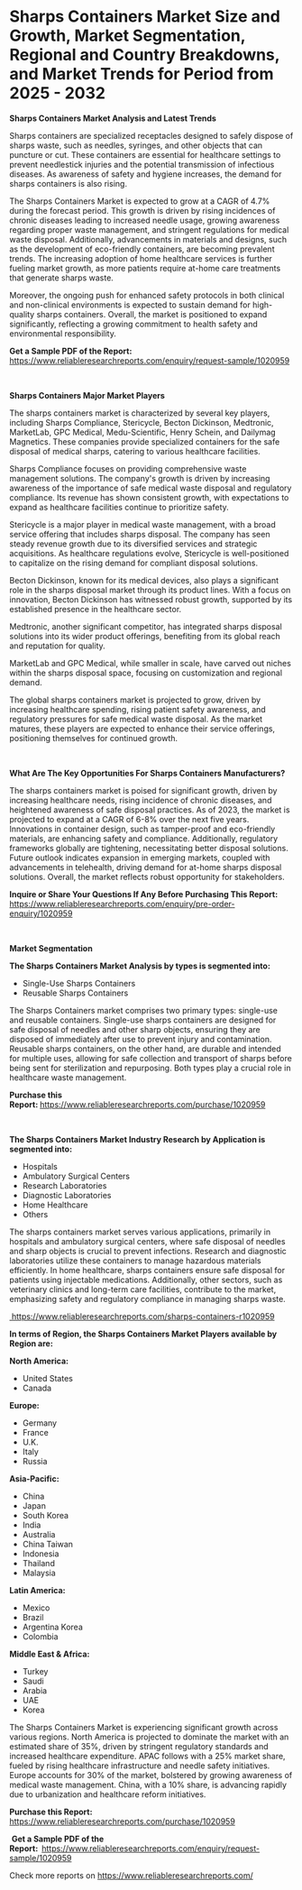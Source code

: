 <p><h1>Sharps Containers Market Size and Growth, Market Segmentation, Regional and Country Breakdowns, and Market Trends for Period from 2025 -  2032</h1></p><p><strong>Sharps Containers Market Analysis and Latest Trends</strong></p>
<p><p>Sharps containers are specialized receptacles designed to safely dispose of sharps waste, such as needles, syringes, and other objects that can puncture or cut. These containers are essential for healthcare settings to prevent needlestick injuries and the potential transmission of infectious diseases. As awareness of safety and hygiene increases, the demand for sharps containers is also rising.</p><p>The Sharps Containers Market is expected to grow at a CAGR of 4.7% during the forecast period. This growth is driven by rising incidences of chronic diseases leading to increased needle usage, growing awareness regarding proper waste management, and stringent regulations for medical waste disposal. Additionally, advancements in materials and designs, such as the development of eco-friendly containers, are becoming prevalent trends. The increasing adoption of home healthcare services is further fueling market growth, as more patients require at-home care treatments that generate sharps waste. </p><p>Moreover, the ongoing push for enhanced safety protocols in both clinical and non-clinical environments is expected to sustain demand for high-quality sharps containers. Overall, the market is positioned to expand significantly, reflecting a growing commitment to health safety and environmental responsibility.</p></p>
<p><strong>Get a Sample PDF of the Report:&nbsp;</strong> <a href="https://www.reliableresearchreports.com/enquiry/request-sample/1020959?utm_campaign=2098&utm_medium=2&utm_source=Github&utm_content=ia&utm_term=06032025&utm_id=sharps-containers">https://www.reliableresearchreports.com/enquiry/request-sample/1020959</a></p>
<p>&nbsp;</p>
<p><strong>Sharps Containers Major Market Players</strong></p>
<p><p>The sharps containers market is characterized by several key players, including Sharps Compliance, Stericycle, Becton Dickinson, Medtronic, MarketLab, GPC Medical, Medu-Scientific, Henry Schein, and Dailymag Magnetics. These companies provide specialized containers for the safe disposal of medical sharps, catering to various healthcare facilities.</p><p>Sharps Compliance focuses on providing comprehensive waste management solutions. The company's growth is driven by increasing awareness of the importance of safe medical waste disposal and regulatory compliance. Its revenue has shown consistent growth, with expectations to expand as healthcare facilities continue to prioritize safety.</p><p>Stericycle is a major player in medical waste management, with a broad service offering that includes sharps disposal. The company has seen steady revenue growth due to its diversified services and strategic acquisitions. As healthcare regulations evolve, Stericycle is well-positioned to capitalize on the rising demand for compliant disposal solutions.</p><p>Becton Dickinson, known for its medical devices, also plays a significant role in the sharps disposal market through its product lines. With a focus on innovation, Becton Dickinson has witnessed robust growth, supported by its established presence in the healthcare sector.</p><p>Medtronic, another significant competitor, has integrated sharps disposal solutions into its wider product offerings, benefiting from its global reach and reputation for quality.</p><p>MarketLab and GPC Medical, while smaller in scale, have carved out niches within the sharps disposal space, focusing on customization and regional demand.</p><p>The global sharps containers market is projected to grow, driven by increasing healthcare spending, rising patient safety awareness, and regulatory pressures for safe medical waste disposal. As the market matures, these players are expected to enhance their service offerings, positioning themselves for continued growth.</p></p>
<p>&nbsp;</p>
<p><strong>What Are The Key Opportunities For Sharps Containers Manufacturers?</strong></p>
<p><p>The sharps containers market is poised for significant growth, driven by increasing healthcare needs, rising incidence of chronic diseases, and heightened awareness of safe disposal practices. As of 2023, the market is projected to expand at a CAGR of 6-8% over the next five years. Innovations in container design, such as tamper-proof and eco-friendly materials, are enhancing safety and compliance. Additionally, regulatory frameworks globally are tightening, necessitating better disposal solutions. Future outlook indicates expansion in emerging markets, coupled with advancements in telehealth, driving demand for at-home sharps disposal solutions. Overall, the market reflects robust opportunity for stakeholders.</p></p>
<p><strong>Inquire or Share Your Questions If Any Before Purchasing This Report:</strong> <a href="https://www.reliableresearchreports.com/enquiry/pre-order-enquiry/1020959?utm_campaign=2098&utm_medium=2&utm_source=Github&utm_content=ia&utm_term=06032025&utm_id=sharps-containers">https://www.reliableresearchreports.com/enquiry/pre-order-enquiry/1020959</a></p>
<p>&nbsp;</p>
<p><strong>Market Segmentation</strong></p>
<p><strong>The Sharps Containers Market Analysis by types is segmented into:</strong></p>
<p><ul><li>Single-Use Sharps Containers</li><li>Reusable Sharps Containers</li></ul></p>
<p><p>The Sharps Containers market comprises two primary types: single-use and reusable containers. Single-use sharps containers are designed for safe disposal of needles and other sharp objects, ensuring they are disposed of immediately after use to prevent injury and contamination. Reusable sharps containers, on the other hand, are durable and intended for multiple uses, allowing for safe collection and transport of sharps before being sent for sterilization and repurposing. Both types play a crucial role in healthcare waste management.</p></p>
<p><strong>Purchase this Report:&nbsp;</strong><a href="https://www.reliableresearchreports.com/purchase/1020959?utm_campaign=2098&utm_medium=2&utm_source=Github&utm_content=ia&utm_term=06032025&utm_id=sharps-containers">https://www.reliableresearchreports.com/purchase/1020959</a></p>
<p>&nbsp;</p>
<p><strong>The Sharps Containers Market Industry Research by Application is segmented into:</strong></p>
<p><ul><li>Hospitals</li><li>Ambulatory Surgical Centers</li><li>Research Laboratories</li><li>Diagnostic Laboratories</li><li>Home Healthcare</li><li>Others</li></ul></p>
<p><p>The sharps containers market serves various applications, primarily in hospitals and ambulatory surgical centers, where safe disposal of needles and sharp objects is crucial to prevent infections. Research and diagnostic laboratories utilize these containers to manage hazardous materials efficiently. In home healthcare, sharps containers ensure safe disposal for patients using injectable medications. Additionally, other sectors, such as veterinary clinics and long-term care facilities, contribute to the market, emphasizing safety and regulatory compliance in managing sharps waste.</p></p>
<p><a href="https://www.reliableresearchreports.com/sharps-containers-r1020959?utm_campaign=2098&utm_medium=2&utm_source=Github&utm_content=ia&utm_term=06032025&utm_id=sharps-containers">&nbsp;https://www.reliableresearchreports.com/sharps-containers-r1020959</a></p>
<p><strong>In terms of Region, the Sharps Containers Market Players available by Region are:</strong></p>
<p>
    <p> <strong> North America: </strong>
        <ul>
            <li>United States</li>
            <li>Canada</li>
        </ul>
        </p> 
    <p> <strong> Europe: </strong>
        <ul>
            <li>Germany</li>
            <li>France</li>
            <li>U.K.</li>
            <li>Italy</li>
            <li>Russia</li>
        </ul>
        </p> 
    <p> <strong> Asia-Pacific: </strong>
        <ul>
            <li>China</li>
            <li>Japan</li>
            <li>South Korea</li>
            <li>India</li>
            <li>Australia</li>
            <li>China Taiwan</li>
            <li>Indonesia</li>
            <li>Thailand</li>
            <li>Malaysia</li>
        </ul>
        </p> 
    <p> <strong> Latin America: </strong>
        <ul>
            <li>Mexico</li>
            <li>Brazil</li>
            <li>Argentina Korea</li>
            <li>Colombia</li>
        </ul>
        </p> 
    <p> <strong> Middle East & Africa: </strong>
        <ul>
            <li>Turkey</li>
            <li>Saudi</li>
            <li>Arabia</li>
            <li>UAE</li>
            <li>Korea</li>
        </ul>
    </p>
    </p>
<p><p>The Sharps Containers Market is experiencing significant growth across various regions. North America is projected to dominate the market with an estimated share of 35%, driven by stringent regulatory standards and increased healthcare expenditure. APAC follows with a 25% market share, fueled by rising healthcare infrastructure and needle safety initiatives. Europe accounts for 30% of the market, bolstered by growing awareness of medical waste management. China, with a 10% share, is advancing rapidly due to urbanization and healthcare reform initiatives.</p></p>
<p><strong>Purchase this Report: </strong><a href="https://www.reliableresearchreports.com/purchase/1020959?utm_campaign=2098&utm_medium=2&utm_source=Github&utm_content=ia&utm_term=06032025&utm_id=sharps-containers">https://www.reliableresearchreports.com/purchase/1020959</a></p>
<p>&nbsp;<strong>Get a Sample PDF of the Report:&nbsp;&nbsp;</strong><a href="https://www.reliableresearchreports.com/enquiry/request-sample/1020959?utm_campaign=2098&utm_medium=2&utm_source=Github&utm_content=ia&utm_term=06032025&utm_id=sharps-containers">https://www.reliableresearchreports.com/enquiry/request-sample/1020959</a></p>
<p><strong></strong></p>
<p>Check more reports on <a href="https://www.reliableresearchreports.com/?utm_campaign=2098&utm_medium=2&utm_source=Github&utm_content=ia&utm_term=06032025&utm_id=sharps-containers">https://www.reliableresearchreports.com/</a></p>
